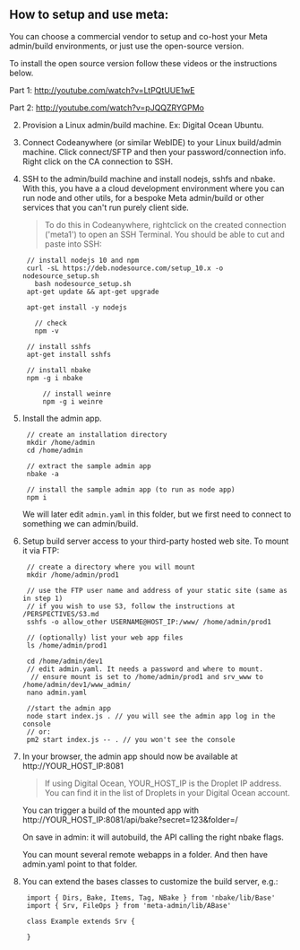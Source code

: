 ## How to setup and use meta:

You can choose a commercial vendor to setup and co-host your Meta admin/build environments, or just use the open-source version.

To install the open source version follow these videos or the instructions below.

Part 1: http://youtube.com/watch?v=LtPQtUUE1wE

Part 2: http://youtube.com/watch?v=pJQQZRYGPMo


2. Provision a Linux admin/build machine. Ex: Digital Ocean Ubuntu.

1. Connect Codeanywhere (or similar WebIDE) to your Linux build/admin machine. Click connect/SFTP and then your password/connection info.
Right click on the CA connection to SSH.


3. SSH to the admin/build machine and install nodejs, sshfs and nbake. With this, you have a a cloud development environment where you can run node and other utils, for a bespoke Meta admin/build or other services that you can't run purely client side.

	> To do this in Codeanywhere, rightclick on the created connection ('meta1') to open an SSH Terminal. You should be able to cut and paste into SSH:

        // install nodejs 10 and npm
        curl -sL https://deb.nodesource.com/setup_10.x -o nodesource_setup.sh
		  bash nodesource_setup.sh
        apt-get update && apt-get upgrade

        apt-get install -y nodejs

		  // check
		  npm -v

        // install sshfs
        apt-get install sshfs

        // install nbake
        npm -g i nbake

			// install weinre
			npm -g i weinre

4. Install the admin app.

        // create an installation directory
        mkdir /home/admin
        cd /home/admin

        // extract the sample admin app
        nbake -a

        // install the sample admin app (to run as node app)
        npm i

	We will later edit `admin.yaml` in this folder, but we first need to connect to something we can admin/build.

5. Setup build server access to your third-party hosted web site. To mount it via FTP:

        // create a directory where you will mount
        mkdir /home/admin/prod1

        // use the FTP user name and address of your static site (same as in step 1)
        // if you wish to use S3, follow the instructions at /PERSPECTIVES/S3.md
        sshfs -o allow_other USERNAME@HOST_IP:/www/ /home/admin/prod1

        // (optionally) list your web app files
        ls /home/admin/prod1

        cd /home/admin/dev1
        // edit admin.yaml. It needs a password and where to mount.
         // ensure mount is set to /home/admin/prod1 and srv_www to /home/admin/dev1/www_admin/
        nano admin.yaml

        //start the admin app
        node start index.js . // you will see the admin app log in the console
        // or:
        pm2 start index.js -- . // you won't see the console


6. In your browser, the admin app should now be available at http://YOUR_HOST_IP:8081

	> If using Digital Ocean, YOUR_HOST_IP is the Droplet IP address. You can find it in the list of Droplets in your Digital Ocean account.

	You can trigger a build of the mounted app with http://YOUR_HOST_IP:8081/api/bake?secret=123&folder=/

	On save in admin: it will autobuild, the API calling the right nbake flags.

	You can mount several remote webapps in a folder. And then have admin.yaml point to that folder.

7. You can extend the bases classes to customize the build server, e.g.:


		import { Dirs, Bake, Items, Tag, NBake } from 'nbake/lib/Base'
		import { Srv, FileOps } from 'meta-admin/lib/ABase'

		class Example extends Srv {

		}


